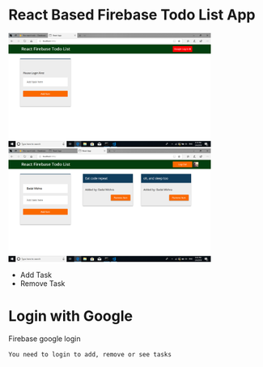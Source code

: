 
# React Based Firebase Todo List App
<img src="./screenshots/s1.jpg.png" alt="login" style="display:inline-block;" width="400"/>
<img src="./screenshots/s2.jpg.png" alt="Task-adder" width="400"/>

* Add Task
* Remove Task

# Login with Google
 Firebase google login
```
You need to login to add, remove or see tasks
```


